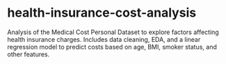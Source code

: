 # health-insurance-cost-analysis
Analysis of the Medical Cost Personal Dataset to explore factors affecting health insurance charges. Includes data cleaning, EDA, and a linear regression model to predict costs based on age, BMI, smoker status, and other features.
